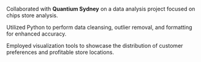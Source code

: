 Collaborated with **Quantium Sydney** on a data analysis project focused on chips store analysis.

Utilized Python to perform data cleansing, outlier removal, and formatting for enhanced accuracy.

Employed visualization tools to showcase the distribution of customer preferences and profitable store locations.

